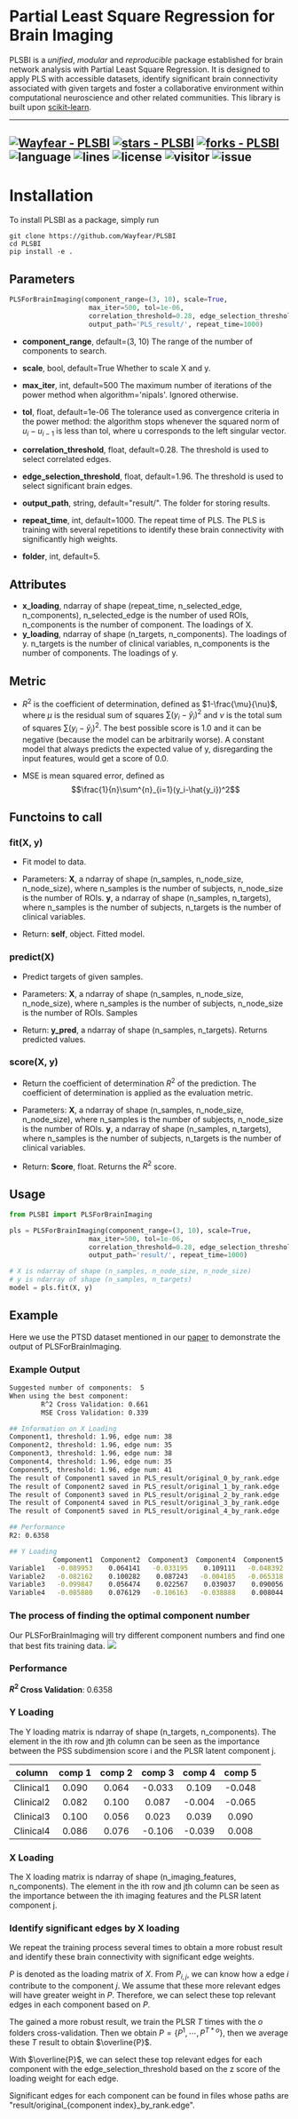 # Partial Least Square Regression for Brain Imaging

PLSBI is a *unified*, *modular* and *reproducible* package established for brain network analysis with Partial Least Square Regression. It is designed to apply PLS with accessible datasets, identify significant brain connectivity associated with given targets and foster a collaborative environment within computational neuroscience and other related communities. This library is built upon [scikit-learn](https://scikit-learn.org/stable/).


---
[![Wayfear - PLSBI](https://img.shields.io/static/v1?label=Wayfear&message=PLSBI&color=blue&logo=github)](https://github.com/Wayfear/PLSBI "Go to GitHub repo")
[![stars - PLSBI](https://img.shields.io/github/stars/Wayfear/PLSBI?style=social)](https://github.com/Wayfear/PLSBI)
[![forks - PLSBI](https://img.shields.io/github/forks/Wayfear/PLSBI?style=social)](https://github.com/Wayfear/PLSBI)
![language](https://img.shields.io/github/languages/top/Wayfear/PLSBI?color=lightgrey)
![lines](https://img.shields.io/tokei/lines/github/Wayfear/PLSBI?color=red)
![license](https://img.shields.io/github/license/Wayfear/PLSBI)
![visitor](https://visitor-badge.glitch.me/badge?page_id=PLSBI)
![issue](https://img.shields.io/github/issues/Wayfear/PLSBI)
---

# Installation

To install PLSBI as a package, simply run
```shell
git clone https://github.com/Wayfear/PLSBI
cd PLSBI
pip install -e .
```


<!-- ## Dataset -->

<!-- ### Brain Imaging

The path of the imaging file is provided by the parameter "--imaging". The brain imaging file should be an RData file containing two variables, "FC" and "subjid". "FC" is a group of functional connectivities stored as a 3D matrix. The last dimension of the 3D matrix is the sample size. For example, in our dataset, the size of "FC" is (279, 279, 98). "subjid" is a list containing all subject's id in "FC". The sample size of the 3D matrix should be equal to the length of "subjid" and each id in the list corresponds with a functional connectivity in order.

### Clinical Labels

The path of the label file that should contain a column named "subjid" is provided by the parameter "--clinical_file". These columns used as the prediction labels are provided by the parameter "--columns". For example, "--columns ptsdss1_categorical ptsdss2_categorical ptsdss3_categorical" can be used for our dataset.

The label file should be a CSV file, splited by ",". After parsing the label file. These columns specified by the parameter "--columns" in the label file will be used to fit the PLS model. -->


## Parameters

```python
PLSForBrainImaging(component_range=(3, 10), scale=True, 
                    max_iter=500, tol=1e-06, 
                    correlation_threshold=0.28, edge_selection_threshold=1.96, 
                    output_path='PLS_result/', repeat_time=1000)
```

- **component_range**, default=(3, 10)
The range of the number of components to search.

- **scale**, bool, default=True
Whether to scale X and y.

- **max_iter**, int, default=500
The maximum number of iterations of the power method when algorithm='nipals'. Ignored otherwise.

- **tol**, float, default=1e-06
The tolerance used as convergence criteria in the power method: the algorithm stops whenever the squared norm of $u_i - u_{i-1}$ is less than tol, where u corresponds to the left singular vector.

- **correlation_threshold**, float, default=0.28. The threshold is used to select correlated edges.

- **edge_selection_threshold**, float, default=1.96. The threshold is used to select significant brain edges.

- **output_path**, string, default="result/". The folder for storing results.

- **repeat_time**, int, default=1000. The repeat time of PLS. The PLS is training with several repetitions to identify these brain connectivity with significantly high weights.

- **folder**, int, default=5. 


## Attributes

- **x_loading**, ndarray of shape (repeat_time, n_selected_edge, n_components), n_selected_edge is the number of used ROIs, n_components is the number of component. The loadings of X.
- **y_loading**, ndarray of shape (n_targets, n_components). The loadings of y. n_targets is the number of clinical variables, n_components is the number of components. The loadings of y.

## Metric

- $R^2$ is the coefficient of determination, defined as $1-\frac{\mu}{\nu}$, where $\mu$ is the residual sum of squares $\sum(y_i - \hat{y}_i)^2$ and $\nu$ is the total sum of squares $\sum(y_i - \bar{y}_i)^2$. The best possible score is 1.0 and it can be negative (because the model can be arbitrarily worse). A constant model that always predicts the expected value of y, disregarding the input features, would get a score of 0.0.

- MSE is mean squared error,  defined as $$\frac{1}{n}\sum^{n}_{i=1}(y_i-\hat{y_i})^2$$
 
## Functoins to call

### **fit(X, y)**

- Fit model to data.

- Parameters:
**X**, a ndarray of shape (n_samples, n_node_size, n_node_size), where n_samples is the number of subjects, n_node_size is the number of ROIs.
**y**, a ndarray of shape (n_samples, n_targets), where n_samples is the number of subjects, n_targets is the number of clinical variables.

- Return: **self**, object. Fitted model.

### predict(X)

- Predict targets of given samples.

- Parameters: 
**X**, a ndarray of shape (n_samples, n_node_size, n_node_size), where n_samples is the number of subjects, n_node_size is the number of ROIs. Samples

- Return: **y_pred**, a ndarray of shape (n_samples, n_targets). Returns predicted values.

### score(X, y)


<!-- itemline -->
- Return the coefficient of determination $R^2$ of the prediction. The coefficient of determination is applied as the evaluation metric. 


- Parameters: 
**X**, a ndarray of shape (n_samples, n_node_size, n_node_size), where n_samples is the number of subjects, n_node_size is the number of ROIs.
**y**, a ndarray of shape (n_samples, n_targets), where n_samples is the number of subjects, n_targets is the number of clinical variables.

- Return: **Score**, float. Returns the $R^2$ score.

## Usage

```python
from PLSBI import PLSForBrainImaging

pls = PLSForBrainImaging(component_range=(3, 10), scale=True, 
                    max_iter=500, tol=1e-06, 
                    correlation_threshold=0.28, edge_selection_threshold=1.96, 
                    output_path='result/', repeat_time=1000)

# X is ndarray of shape (n_samples, n_node_size, n_node_size)
# y is ndarray of shape (n_samples, n_targets)
model = pls.fit(X, y)

```


<!-- ```
usage: main.py [-h] [--output OUTPUT] [--imaging IMAGING]
               [--clinical_file CLINICAL_FILE] [--column COLUMN]
               [--correlation_threshold CORRELATION_THRESHOLD]

optional arguments:
  -h, --help            show this help message and exit
  --output OUTPUT       The folder for storing results
  --imaging IMAGING     The file contains imaging data, the format is RData
  --clinical_file CLINICAL_FILE
                        The file contains clinical variables, the format is
                        csv
  --columns COLUMNS     These columns used as the prediction labels
  --correlation_threshold CORRELATION_THRESHOLD
                        The threshold used to select correlated edges
``` -->


## Example
Here we use the PTSD dataset mentioned in our [paper]() to demonstrate the output of PLSForBrainImaging.



### Example Output

```bash
Suggested number of components:  5
When using the best component:
        R^2 Cross Validation: 0.661
        MSE Cross Validation: 0.339

## Information on X Loading
Component1, threshold: 1.96, edge num: 38
Component2, threshold: 1.96, edge num: 35
Component3, threshold: 1.96, edge num: 38
Component4, threshold: 1.96, edge num: 35
Component5, threshold: 1.96, edge num: 41
The result of Component1 saved in PLS_result/original_0_by_rank.edge
The result of Component2 saved in PLS_result/original_1_by_rank.edge
The result of Component3 saved in PLS_result/original_2_by_rank.edge
The result of Component4 saved in PLS_result/original_3_by_rank.edge
The result of Component5 saved in PLS_result/original_4_by_rank.edge

## Performance 
R2: 0.6358

## Y Loading
           Component1  Component2  Component3  Component4  Component5
Variable1   -0.089953    0.064141   -0.033195    0.109111   -0.048392
Variable2   -0.082162    0.100282    0.087243   -0.004185   -0.065318
Variable3   -0.099847    0.056474    0.022567    0.039037    0.090056
Variable4   -0.085880    0.076129   -0.106163   -0.038888    0.008044
```

### The process of finding the optimal component number
Our PLSForBrainImaging will try different component numbers and find one that best fits training data.
![](PLS_result/suggest_com_num.png)

### Performance

**$R^2$ Cross Validation**: 0.6358

### Y Loading

The Y loading matrix is ndarray of shape (n_targets, n_components). The element in the ith row and jth column can be seen as the importance between the PSS subdimension score i and the PLSR latent component j.

|  column   | comp 1 | comp 2 | comp 3 | comp 4 | comp 5 |
|:---------:|:------:|:------:|:------:|:------:|:------:|
| Clinical1 | 0.090  | 0.064  | -0.033 | 0.109  | -0.048 |
| Clinical2 | 0.082  | 0.100  | 0.087  | -0.004 | -0.065 |
| Clinical3 | 0.100  | 0.056  | 0.023  | 0.039  | 0.090  |
| Clinical4 | 0.086  | 0.076  | -0.106 | -0.039 | 0.008  |


### X Loading

The X loading matrix is ndarray of shape (n_imaging_features, n_components). The element in the ith row and jth column can be seen as the importance between the ith imaging features and the PLSR latent component j.


### Identify significant edges by X loading

We repeat the training process several times to obtain a more robust result and identify these brain connectivity with significant edge weights. 

$P$ is denoted as the loading matrix of $X$. From $P_{i,j}$, we can know how a edge $i$ contribute to the component $j$. We assume that these more relevant edges will have greater weight in $P$. Therefore, we can select these top relevant edges in each component based on $P$.

The gained a more robust result, we train the PLSR $T$ times with the $o$ folders cross-validation. Then we obtain $P = \{P^1, \cdots, P^{T* o} \}$, then we average these $T$ result to obtain $\overline{P}$.

With $\overline{P}$, we can select these top relevant edges for each component with the edge_selection_threshold based on the z score of the loading weight for each edge.

Significant edges for each component can be found in files whose paths are "result/original_{component index}_by_rank.edge". 

<!-- We visualize these top (edge_selection_threshold = 1.96) brain connectivity in different components.

![](result/original-concat-0.png)
![](result/original-concat-1.png)
![](result/original-concat-2.png)
![](result/original-concat-3.png)
![](result/original-concat-4.png) -->